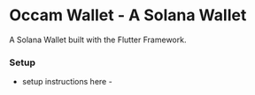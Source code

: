 # Occam Wallet - A Solana Wallet

A Solana Wallet built with the Flutter Framework.

### Setup

- setup instructions here -
